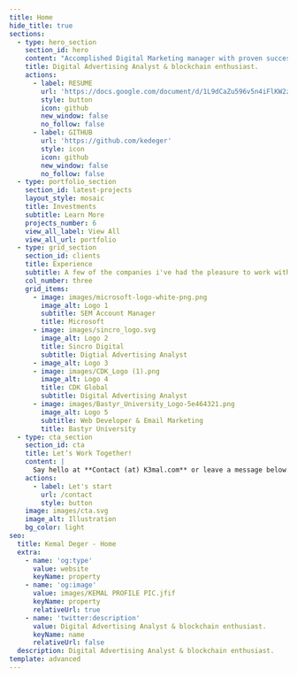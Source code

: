 ```yaml
---
title: Home
hide_title: true
sections:
  - type: hero_section
    section_id: hero
    content: "Accomplished Digital Marketing manager with proven success in driving innovation and early adoption of emerging technologies and platforms. Expert in managing high-profile relationships\_and scaling search engine marketing campaigns.\n\n![](images/KEMAL%20PROFILE%20PIC-709d292a.jfif)\n"
    title: Digital Advertising Analyst & blockchain enthusiast.
    actions:
      - label: RESUME
        url: 'https://docs.google.com/document/d/1L9dCaZu596v5n4iFlKW2z-zuzUQxWtPo'
        style: button
        icon: github
        new_window: false
        no_follow: false
      - label: GITHUB
        url: 'https://github.com/kedeger'
        style: icon
        icon: github
        new_window: false
        no_follow: false
  - type: portfolio_section
    section_id: latest-projects
    layout_style: mosaic
    title: Investments
    subtitle: Learn More
    projects_number: 6
    view_all_label: View All
    view_all_url: portfolio
  - type: grid_section
    section_id: clients
    title: Experience
    subtitle: A few of the companies i've had the pleasure to work with
    col_number: three
    grid_items:
      - image: images/microsoft-logo-white-png.png
        image_alt: Logo 1
        subtitle: SEM Account Manager
        title: Microsoft
      - image: images/sincro_logo.svg
        image_alt: Logo 2
        title: Sincro Digital
        subtitle: Digtial Advertising Analyst
      - image_alt: Logo 3
      - image: images/CDK_Logo (1).png
        image_alt: Logo 4
        title: CDK Global
        subtitle: Digital Advertising Analyst
      - image: images/Bastyr_University_Logo-5e464321.png
        image_alt: Logo 5
        subtitle: Web Developer & Email Marketing
        title: Bastyr University
  - type: cta_section
    section_id: cta
    title: Let’s Work Together!
    content: |
      Say hello at **Contact (at) K3mal.com** or leave a message below.
    actions:
      - label: Let's start
        url: /contact
        style: button
    image: images/cta.svg
    image_alt: Illustration
    bg_color: light
seo:
  title: Kemal Deger - Home
  extra:
    - name: 'og:type'
      value: website
      keyName: property
    - name: 'og:image'
      value: images/KEMAL PROFILE PIC.jfif
      keyName: property
      relativeUrl: true
    - name: 'twitter:description'
      value: Digital Advertising Analyst & blockchain enthusiast.
      keyName: name
      relativeUrl: false
  description: Digital Advertising Analyst & blockchain enthusiast.
template: advanced
---
```


